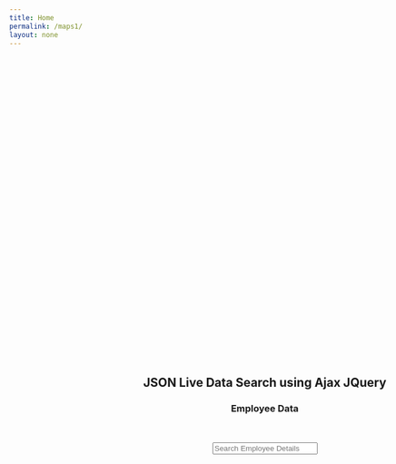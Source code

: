 ```yaml
---
title: Home
permalink: /maps1/
layout: none
---
```

<html lang="en">
<head>
<script src="https://ajax.googleapis.com/ajax/libs/jquery/3.1.0/jquery.min.js"></script>
<link rel="stylesheet" href="https://maxcdn.bootstrapcdn.com/bootstrap/3.3.6/css/bootstrap.min.css" />
<script src="https://maxcdn.bootstrapcdn.com/bootstrap/3.3.7/js/bootstrap.min.js"></script>

<base target="_top">
<meta charset="utf-8">
<meta name="viewport" content="width=device-width, initial-scale=1">

<title>Choropleth Tutorial - Leaflet</title>

<link rel="shortcut icon" type="image/x-icon" href="docs/images/favicon.ico" />

<link rel="stylesheet" href="https://unpkg.com/leaflet@1.9.3/dist/leaflet.css" integrity="sha256-kLaT2GOSpHechhsozzB+flnD+zUyjE2LlfWPgU04xyI=" crossorigin=""/>
<script src="/js/leaflet.js" integrity="sha256-WBkoXOwTeyKclOHuWtc+i2uENFpDZ9YPdf5Hf+D7ewM=" crossorigin=""></script>

<style>
html, body {
height: 100%;
margin: 0;
}
.leaflet-container {
height: 400px;
width: 600px;
max-width: 100%;
max-height: 100%;
}
#result {
position: absolute;
width: 100%;
max-width:870px;
cursor: pointer;
overflow-y: auto;
max-height: 400px;
box-sizing: border-box;
z-index: 1001;
}
.link-class:hover{
background-color:#f1f1f1;
}
#map { width: 800px; height: 500px; }
.info { padding: 6px 8px; font: 14px/16px Arial, Helvetica, sans-serif; background: white; background: rgba(255,255,255,0.8); box-shadow: 0 0 15px rgba(0,0,0,0.2); border-radius: 5px; } .info h4 { margin: 0 0 5px; color: #777; }
.legend { text-align: left; line-height: 18px; color: #555; } .legend i { width: 18px; height: 18px; float: left; margin-right: 8px; opacity: 0.7; }
</style>
</head>
<body>

<div id='map'></div>
<div id="findbox"></div>
<br /><br />
  <div class="container" style="width:900px;">
   <h2 align="center">JSON Live Data Search using Ajax JQuery</h2>
   <h3 align="center">Employee Data</h3>   
   <br /><br />
   <div align="center">
    <input type="text" name="search" id="search" placeholder="Search Employee Details" class="form-control" />
   </div>
   <ul class="list-group" id="result"></ul>
   <br />
  </div>
<script type="text/javascript" src="/js/us-states.js"></script>
<script src="/js/leaflet-search.js"></script>

<script type="text/javascript">
	

const map = L.map('map').setView([56, 0], 5);

const tiles = L.tileLayer('https://tile.openstreetmap.org/{z}/{x}/{y}.png', {
maxZoom: 19,
//attribution: '<!--&copy; <a href="http://www.openstreetmap.org/copyright">OpenStreetMap</a>-->'
}).addTo(map);

// control that shows state info on hover
const info = L.control();

info.onAdd = function (map) {
this._div = L.DomUtil.create('div', 'info');
this.update();
return this._div;
};

info.update = function (props) {
const contents = props ? `<b>${props.name}</b><br />${props.density} people / mi<sup>2</sup>` : 'Hover over a state';
this._div.innerHTML = `<h4>US Population Density</h4>${contents}`;
};

info.addTo(map);


// get color depending on population density value
function getColor(d) {
return d > 1000 ? '#800026' :
d > 500  ? '#BD0026' :
d > 200  ? '#E31A1C' :
d > 100  ? '#FC4E2A' :
d > 50   ? '#FD8D3C' :
d > 20   ? '#FEB24C' :
d > 10   ? '#FED976' : '#FFEDA0';
}

function style(feature) {
return {
weight: 0.2,
opacity: 1,
color: 'white',
dashArray: '1',
fillOpacity: 0.7,
fillColor: getColor(feature.properties.density)
};
}

function highlightFeature(e) {
const layer = e.target;

layer.setStyle({
weight: 5,
color: '#666',
dashArray: '',
fillOpacity: 0.7
});

layer.bringToFront();

info.update(layer.feature.properties);
}

/* global statesData */
const geojson = L.geoJson(statesData, {
style,
onEachFeature
}).addTo(map);

function resetHighlight(e) {
geojson.resetStyle(e.target);
info.update();
}

function zoomToFeature(e) {
map.fitBounds(e.target.getBounds());
}

function onEachFeature(feature, layer) {
layer.on({
mouseover: highlightFeature,
mouseout: resetHighlight,
click: zoomToFeature
});
}

map.attributionControl.addAttribution('Population data &copy; <a href="http://census.gov/">US Census Bureau</a>');


const legend = L.control({position: 'bottomright'});

legend.onAdd = function (map) {

const div = L.DomUtil.create('div', 'info legend');
const grades = [0, 10, 20, 50, 100, 200, 500, 1000];
const labels = [];
let from, to;

for (let i = 0; i < grades.length; i++) {
from = grades[i];
to = grades[i + 1];

labels.push(`<i style="background:${getColor(from + 1)}"></i> ${from}${to ? `&ndash;${to}` : '+'}`);
}

div.innerHTML = labels.join('<br>');
return div;
};

legend.addTo(map);

$(document).ready(function(){
$.ajaxSetup({ cache: false });
$('#search').keyup(function(){
$('#result').html('');
$('#state').val('');
var searchField = $('#search').val();
var expression = new RegExp(searchField, "i");
$.getJSON('/data.json', function(data) {
$.each(data, function(key, value){
if (value.name.search(expression) != -1 || value.location.search(expression) != -1)
{
$('#result').append('<li class="list-group-item link-class"><img src="'+value.image+'" height="40" width="40" class="img-thumbnail" /> '+value.name+' | <span class="text-muted">'+value.location+'</span></li>');
}
});
});
});
$('#result').on('click', 'li', function() {
var click_text = $(this).text().split('|');
$('#search').val($.trim(click_text[0]));
$("#result").html('');
});
});
</script>
</body>
</html>